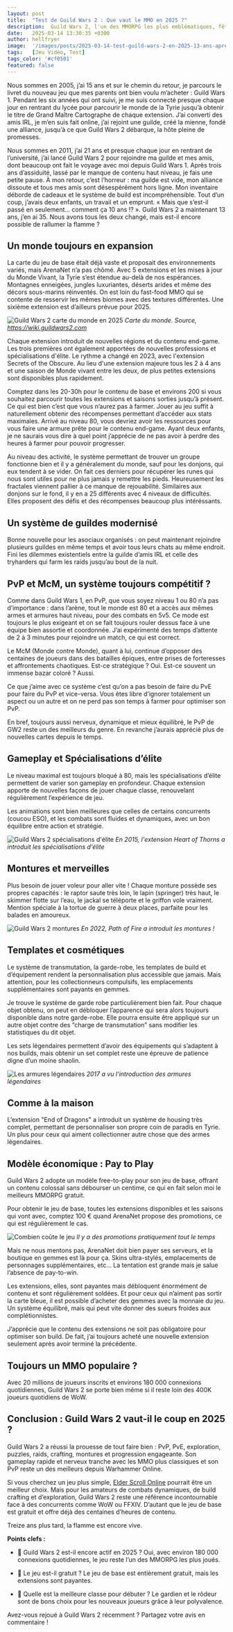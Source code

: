 ```yaml
---
layout: post
title:  "Test de Guild Wars 2 : Que vaut le MMO en 2025 ?"
description:  Guild Wars 2, l'un des MMORPG les plus emblématiques, fête ses 13 ans. Que vaut-il en 2025 ? Je vous donne mon un avis détaillé sur son évolution, son gameplay et son modèle économique.
date:   2025-03-14 13:30:35 +0300
author: hellfryer
image:  '/images/posts/2025-03-14-test-guild-wars-2-en-2025-13-ans-apres/cover.webp'
tags:   [Jeu Vidéo, Test]
tags_color: '#cf0501'
featured: false
---
```


Nous sommes en 2005, j’ai 15 ans et sur le chemin du retour, je parcours le livret du nouveau jeu que mes parents ont bien voulu m’acheter : Guild Wars 1. Pendant les six années qui ont suivi, je me suis connecté presque chaque jour en rentrant du lycée pour parcourir le monde de la Tyrie jusqu’à obtenir le titre de Grand Maître Cartographe de chaque extension. J’ai converti des amis IRL, je m’en suis fait online, j’ai rejoint une guilde, créé la mienne, fondé une alliance, jusqu’à ce que Guild Wars 2 débarque, la hôte pleine de promesses.

Nous sommes en 2011, j’ai 21 ans et presque chaque jour en rentrant de l’université, j’ai lancé Guild Wars 2 pour rejoindre ma guilde et mes amis, dont beaucoup ont fait le voyage avec moi depuis Guild Wars 1. Après trois ans d’assiduité, lassé par le manque de contenu haut niveau, je fais une petite pause. À mon retour, c’est l’horreur : ma guilde est vide, mon alliance dissoute et tous mes amis sont désespérément hors ligne. Mon inventaire déborde de cadeaux et le système de build est incompréhensible. Tout d’un coup, j’avais deux enfants, un travail et un emprunt. « Mais que s’est-il passé en seulement… comment ça 10 ans !? ». Guild Wars 2 a maintenant 13 ans, j’en ai 35. Nous avons tous les deux changé, mais est-il encore possible de rallumer la flamme ?

## Un monde toujours en expansion

La carte du jeu de base était déjà vaste et proposait des environnements variés, mais ArenaNet n’a pas chômé. Avec 5 extensions et les mises à jour du Monde Vivant, la Tyrie s’est étendue au-delà de nos espérances. Montagnes enneigées, jungles luxuriantes, déserts arides et même des décors sous-marins réinventés. On est loin du fast-food MMO qui se contente de resservir les mêmes biomes avec des textures différentes. Une sixième extension est d’ailleurs prévue pour 2025.

![Guild Wars 2 carte du monde en 2025]({{site.baseurl}}/images/posts/2025-03-14-test-guild-wars-2-en-2025-13-ans-apres/guild-wars-2-carte-2025.jpg)
*Carte du monde. Source, https://wiki.guildwars2.com*

Chaque extension introduit de nouvelles régions et du contenu end-game. Les trois premières ont également apportées de nouvelles professions et spécialisations d'élite. Le rythme a changé en 2023, avec l'extension Secrets of the Obscure. Au lieu d'une extension majeure tous les 2 à 4 ans et une saison de Monde vivant entre les deux, de plus petites extensions sont disponibles plus rapidement.

Comptez dans les 20-30h pour le contenu de base et environs 200 si vous souhaitez parcourir toutes les extensions et saisons sorties jusqu’à présent. Ce qui est bien c’est que vous n’aurez pas à farmer. Jouer au jeu suffit à naturellement obtenir des récompenses permettant d’accéder aux stats maximales. Arrivé au niveau 80, vous devriez avoir les ressources pour vous faire une armure prête pour le contenu end-game. Ayant deux enfants, je ne saurais vous dire à quel point j’apprécie de ne pas avoir à perdre des heures à farmer pour pouvoir progresser.

Au niveau des activité, le système permettant de trouver un groupe fonctionne bien et il y a généralement du monde, sauf pour les donjons, qui eux tendent à se vider. On fait ces derniers pour récupérer les runes qui nous sont utiles pour ne plus jamais y remettre les pieds. Heureusement les fractales viennent pallier à ce manque de rejouabilité. Similaires aux donjons sur le fond, il y en a 25 différents avec 4 niveaux de difficultés. Elles proposent des défis et des récompenses beaucoup plus intéréssants.

## Un système de guildes modernisé

Bonne nouvelle pour les asociaux organisés : on peut maintenant rejoindre plusieurs guildes en même temps et avoir tous leurs chats au même endroit. Fini les dilemmes existentiels entre la guilde d’amis IRL et celle des tryharders qui farm les raids jusqu’au bout de la nuit.

## PvP et McM, un système toujours compétitif ?

Comme dans Guild Wars 1, en PvP, que vous soyez niveau 1 ou 80 n’a pas d’importance : dans l’arène, tout le monde est 80 et a accès aux mêmes armes et armures haut niveau, pour des combats en 5v5. Ce mode est toujours le plus exigeant et on se fait toujours rouler dessus face à une équipe bien assortie et coordonnée. J’ai expérimenté des temps d’attente de 2 à 3 minutes pour rejoindre un match, ce qui est correct.

Le McM (Monde contre Monde), quant à lui, continue d’opposer des centaines de joueurs dans des batailles épiques, entre prises de forteresses et affrontements chaotiques. Est-ce stratégique ? Oui. Est-ce souvent un immense bazar coloré ? Aussi.

Ce que j’aime avec ce système c’est qu’on a pas besoin de faire du PvE pour faire du PvP et vice-versa. Vous êtes libre d’ignorer totalement un aspect ou un autre et on ne perd pas son temps à farmer pour optimiser son PvP.

En bref, toujours aussi nerveux, dynamique et mieux équilibré, le PvP de GW2 reste un des meilleurs du genre. En revanche j’aurais apprécié plus de nouvelles cartes depuis le temps.

## Gameplay et Spécialisations d’élite

Le niveau maximal est toujours bloqué à 80, mais les spécialisations d’élite permettent de varier son gameplay en profondeur. Chaque extension apporte de nouvelles façons de jouer chaque classe, renouvelant régulièrement l’expérience de jeu.

Les animations sont bien meilleures que celles de certains concurrents (coucou ESO), et les combats sont fluides et dynamiques, avec un bon équilibre entre action et stratégie.

![Guild Wars 2 spécialisations d'élite]({{site.baseurl}}/images/posts/2025-03-14-test-guild-wars-2-en-2025-13-ans-apres/guild-wars-2-specialisation-elite.jpg)
*En 2015, l'extension Heart of Thorns a introduit les spécialisations d'élite*

## Montures et merveilles

Plus besoin de jouer voleur pour aller vite ! Chaque monture possède ses propres capacités : le raptor saute très loin, le lapin (springer) très haut, le skimmer flotte sur l’eau, le jackal se téléporte et le griffon vole vraiment. Mention spéciale à la tortue de guerre à deux places, parfaite pour les balades en amoureux.

![Guild Wars 2 montures]({{site.baseurl}}/images/posts/2025-03-14-test-guild-wars-2-en-2025-13-ans-apres/guild-wars-2-montures.jpg)
*En 2022, Path of Fire a introduit les montures !*

## Templates et cosmétiques

Le système de transmutation, la garde-robe, les templates de build et d’équipement rendent la personnalisation plus accessible que jamais. Mais attention, pour les collectionneurs compulsifs, les emplacements supplémentaires sont payants en gemmes.

Je trouve le système de garde robe particulièrement bien fait. Pour chaque objet obtenu, on peut en débloquer l’apparence qui sera alors toujours disponible dans notre garde-robe. Elle pourra ensuite être appliqué sur un autre objet contre des “charge de transmutation” sans modifier les statistiques du dit objet.

Les sets légendaires permettent d’avoir des équipements qui s’adaptent à nos builds, mais obtenir un set complet reste une épreuve de patience digne d’un moine shaolin.

![Les armures légendaires]({{site.baseurl}}/images/posts/2025-03-14-test-guild-wars-2-en-2025-13-ans-apres/guild-wars-2-set-legendaire.jpg)
*2017 a vu l'introduction des armures légendaires*

## Comme à la maison

L’extension "End of Dragons" a introduit un système de housing très complet, permettant de personnaliser son propre coin de paradis en Tyrie. Un plus pour ceux qui aiment collectionner autre chose que des armes légendaires.

## Modèle économique : Pay to Play

Guild Wars 2 adopte un modèle free-to-play pour son jeu de base, offrant un contenu colossal sans débourser un centime, ce qui en fait selon moi le meilleurs MMORPG gratuit. 

Pour obtenir le jeu de base, toutes les extensions disponibles et les saisons qui vont avec, comptez 100 € quand ArenaNet propose des promotions, ce qui est régulièrement le cas.

![Combien coûte le jeu]({{site.baseurl}}/images/posts/2025-03-14-test-guild-wars-2-en-2025-13-ans-apres/guild-wars-2-prix.jpg)
*Il y a des promotions pratiquement tout le temps*

Mais ne nous mentons pas, ArenaNet doit bien payer ses serveurs, et la boutique en gemmes est là pour ça. Skins ultra-stylés, emplacements de personnages supplémentaires, etc… La tentation est grande mais je salue l’absence de pay-to-win.

Les extensions, elles, sont payantes mais débloquent énormément de contenu et sont régulièrement soldées. Et pour ceux qui n’aiment pas sortir la carte bleue, il est possible d’acheter des gemmes avec la monnaie du jeu. Un système équilibré, mais qui peut vite donner des sueurs froides aux complétionnistes.

J’apprécie que le contenu des extensions ne soit pas obligatoire pour optimiser son build. De fait, j’ai toujours acheté une nouvelle extension seulement après avoir terminé la précédente.

## Toujours un MMO populaire ?

Avec 20 millions de joueurs inscrits et environs 180 000 connexions quotidiennes, Guild Wars 2 se porte bien même si il reste loin des 400K joueurs quotidiens de WoW.

## Conclusion : Guild Wars 2 vaut-il le coup en 2025 ?

Guild Wars 2 a réussi la prouesse de tout faire bien : PvP, PvE, exploration, puzzles, raids, crafting, montures et progression engageante. Son gameplay rapide et nerveux tranche avec les MMO plus classiques et son PvP reste un des meilleurs depuis Warhammer Online. 

Si vous cherchez un jeu plus simple, [Elder Scroll Online](https://pausegamer.com/blog/test-the-elder-scrolls-online-en-2025) pourrait être un meilleur choix. Mais pour les amateurs de combats dynamiques, de build crafting et d’exploration, Guild Wars 2 reste une référence incontournable face à des concurrents comme WoW ou FFXIV. D’autant que le jeu de base est gratuit et offre déjà des centaines d’heures de contenu.

Treize ans plus tard, la flamme est encore vive.

**Points clefs :**
- 📌 Guild Wars 2 est-il encore actif en 2025 ? Oui, avec environ 180 000 connexions quotidiennes, le jeu reste l’un des MMORPG les plus joués.

- 📌 Le jeu est-il gratuit ? Le jeu de base est entièrement gratuit, mais les extensions sont payantes.

- 📌 Quelle est la meilleure classe pour débuter ? Le gardien et le rôdeur sont de bons choix pour les nouveaux joueurs grâce à leur polyvalence.

Avez-vous rejoué à Guild Wars 2 récemment ? Partagez votre avis en commentaire !
